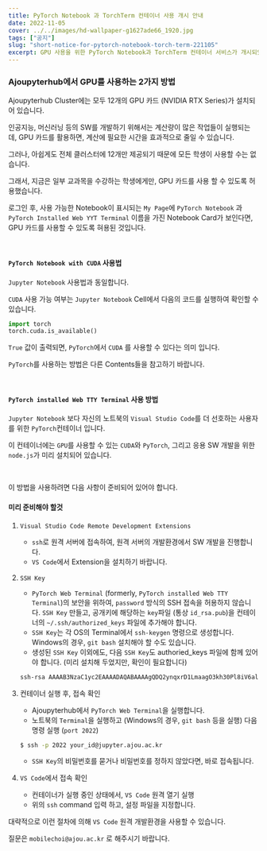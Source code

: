```yaml
---
title: PyTorch Notebook 과 TorchTerm 컨테이너 사용 개시 안내
date: 2022-11-05
cover: ../../images/hd-wallpaper-g1627ade66_1920.jpg
tags: ["공지"]
slug: "short-notice-for-pytorch-notebook-torch-term-221105"
excerpt: GPU 사용을 위한 PyTorch Notebook과 TorchTerm 컨테이너 서비스가 개시되었습니다.
---
```


### Ajoupyterhub에서 GPU를 사용하는 2가지 방법

Ajoupyterhub Cluster에는 모두 12개의 GPU 카드 (NVIDIA RTX Series)가 설치되어 있습니다.

인공지능, 머신러닝 등의 SW를 개발하기 위해서는 계산량이 많은 작업들이 실행되는데, GPU 카드를 활용하면, 
계산에 필요한 시간을 효과적으로 줄일 수 있습니다.

그러나, 아쉽게도 전체 클러스터에 12개만 제공되기 때문에 모든 학생이 사용할 수는 없습니다. 

그래서, 지금은 일부 교과목을 수강하는 학생에게만, GPU 카드를 사용 할 수 있도록 허용했습니다.

로그인 후, 사용 가능한 Notebook이 표시되는 `My Page`에 `PyTorch Notebook` 과 `PyTorch Installed Web YYT Terminal` 이름을 가진 Notebook Card가 보인다면, GPU 카드를 사용할 수 있도록 혀용된 것입니다.

<br/>

#### **`PyTorch Notebook with CUDA` 사용법**

`Jupyter Notebook` 사용법과 동일합니다.

`CUDA` 사용 가능 여부는 `Jupyter Notebook` Cell에서 다음의 코드를 실행하여 확인할 수 있습니다.

``` python
import torch
torch.cuda.is_available()
```

`True` 값이 출력되면, `PyTorch`에서 `CUDA` 를 사용할 수 있다는 의미 입니다.

`PyTorch`를 사용하는 방법은 다른 Contents들을 참고하기 바랍니다.

<br/>

#### **`PyTorch installed Web TTY Terminal` 사용 방법**

`Jupyter Notebook` 보다 자신의 노트북의 `Visual Studio Code`를 더 선호하는 사용자를 위한 `PyTorch`컨테이너 입니다.

이 컨테이너에는 `GPU`를 사용할 수 있는 `CUDA`와 `PyTorch`, 그리고 응용 SW 개발을 위한 `node.js`가 미리 설치되어 있습니다.

<br/>

이 방법을 사용하려면 다음 사항이 준비되어 있어야 합니다.



#### 미리 준비해야 할것


 1. `Visual Studio Code Remote Development Extensions`
    - `ssh`로 원격 서버에 접속하여, 원격 서버의 개발환경에서 SW 개발을 진행합니다.
    - `VS Code`에서 Extension을 설치하기 바랍니다.


 2. `SSH Key`
    - `PyTorch Web Terminal` (formerly, `PyTorch installed Web TTY Terminal`)의 보안을 위하여, `password` 방식의 SSH 접속을 허용하지 않습니다. `SSH Key` 만들고, 공개키에 해당하는 `key`파일 (통상 `id_rsa.pub`)을 컨테이너의 `~/.ssh/authorized_keys` 파일에 추가해야 합니다.
    - `SSH Key`는 각 OS의 Terminal에서 `ssh-keygen` 명령으로 생성합니다. Windows의 경우, `git bash` 설치해야 할 수도 있습니다.
    - 생성된 `SSH Key` 이외에도, 다음 `SSH Key`도 authoried_keys 파일에 함께 있어야 합니다. (미리 설치해 두었지만, 확인이 필요합니다)

    ``` bash
    ssh-rsa AAAAB3NzaC1yc2EAAAADAQABAAAAgQDQ2ynqxrD1LmaagO3kh30Pl8iV6alE6VL/B0oo/T8tmi/xbVtkCrsPeS7C+NYc1fAkxgngho41Vx0fl+wPYEl4HJKznOFXx6WBwVfdXga90gnGGnv8VAgvBTgf/oLgYyB92jLCcZveA7Jo4p5yJHmcEssx+w+shIpjeGSq7ePAiw==
    ```


 3. 컨테이너 실행 후, 접속 확인
    - Ajoupyterhub에서 `PyTorch Web Terminal`을 실행합니다.
    - 노트북의 `Terminal`을 실행하고 (Windows의 경우, `git bash` 등을 실행) 다음 명령 실행 (`port 2022`)
    ``` bash
    $ ssh -p 2022 your_id@jupyter.ajou.ac.kr
    ``` 
    - `SSH Key`의 비밀번호를 묻거나 비밀번호를 정하지 않았다면, 바로 접속됩니다.


 4. `VS Code`에서 접속 확인
    - 컨테이너가 실행 중인 상태에서, `VS Code` 원격 열기 실행
    - 위의 `ssh` command 입력 하고, 설정 파일을 지정합니다.


대략적으로 이런 절차에 의해 `VS Code` 원격 개발환경을 사용할 수 있습니다.

질문은 `mobilechoi@ajou.ac.kr` 로 해주시기 바랍니다.
